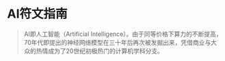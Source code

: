 # AI符文指南

> AI即人工智能（Artificial Intelligence）。由于同等价格下算力的不断提高，70年代即提出的神经网络模型在三十年后再次被发掘出来，凭借商业与大众的热情成为了20世纪初极热门的计算机学科分支。
